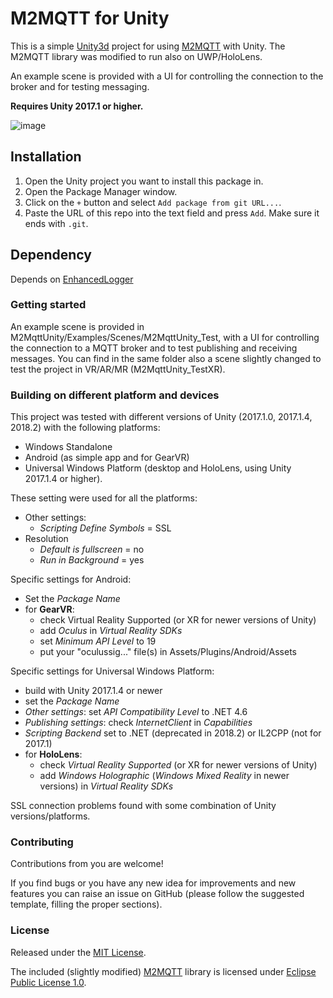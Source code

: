 M2MQTT for Unity
====================
This is a simple [Unity3d](http://unity3d.com/) project for using [M2MQTT](https://github.com/eclipse/paho.mqtt.m2mqtt) with Unity.
The M2MQTT library was modified to run also on UWP/HoloLens.

An example scene is provided with a UI for controlling the connection to the broker and for testing messaging.

**Requires Unity 2017.1 or higher.**

![image]()

## Installation

1. Open the Unity project you want to install this package in.
2. Open the Package Manager window.
3. Click on the `+` button and select `Add package from git URL...`.
4. Paste the URL of this repo into the text field and press `Add`. Make sure it ends with `.git`.

## Dependency

Depends on [EnhancedLogger](https://github.com/solo-fsw/sosxr-unity-enhancedlogger)

### Getting started

An example scene is provided in M2MqttUnity/Examples/Scenes/M2MqttUnity_Test, with a UI for controlling the connection to a MQTT broker and to test publishing and receiving messages.
You can find in the same folder also a scene slightly changed to test the project in VR/AR/MR (M2MqttUnity_TestXR).

### Building on different platform and devices

This project was tested with different versions of Unity (2017.1.0, 2017.1.4, 2018.2) with the following platforms:

* Windows Standalone
* Android (as simple app and for GearVR)
* Universal Windows Platform (desktop and HoloLens, using Unity 2017.1.4 or higher).

These setting were used for all the platforms:

* Other settings:
    * *Scripting Define Symbols* = SSL
* Resolution
    * *Default is fullscreen* = no
    * *Run in Background* = yes

Specific settings for Android:

* Set the *Package Name*
* for **GearVR**:
    * check Virtual Reality Supported (or XR for newer versions of Unity)
    * add *Oculus* in *Virtual Reality SDKs*
    * set *Minimum API Level* to 19
    * put your "oculussig..." file(s) in Assets/Plugins/Android/Assets

Specific settings for Universal Windows Platform:

* build with Unity 2017.1.4 or newer
* set the *Package Name*
* *Other settings*: set *API Compatibility Level* to .NET 4.6
* *Publishing settings*: check *InternetClient* in *Capabilities*
* *Scripting Backend* set to .NET (deprecated in 2018.2) or IL2CPP (not for 2017.1)
* for **HoloLens**:
    * check *Virtual Reality Supported* (or XR for newer versions of Unity)
    * add *Windows Holographic* (*Windows Mixed Reality* in newer versions) in *Virtual Reality SDKs*

SSL connection problems found with some combination of Unity versions/platforms.

### Contributing

Contributions from you are welcome!

If you find bugs or you have any new idea for improvements and new features you can raise an issue on GitHub (please follow the suggested template, filling the proper sections).

### License

Released under the [MIT License](https://github.com/gpvigano/M2MqttUnity/blob/master/LICENSE.txt).

The included (slightly modified) [M2MQTT](https://github.com/eclipse/paho.mqtt.m2mqtt) library is licensed under [Eclipse Public License 1.0](https://github.com/eclipse/paho.mqtt.m2mqtt/blob/master/LICENSE).